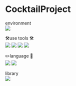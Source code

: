 ﻿# CocktailProject
 
 environment    
<img src="https://img.shields.io/badge/Eclipse%20IDE-2C2255?style=flat-square&logo=Eclipse%20IDE&logoColor=white"/>

🛠️use tools 🛠️    
<img src="https://img.shields.io/badge/React-61DAFB?style=flat-square&logo=React&logoColor=black"/>
<img src="https://img.shields.io/badge/MariaDB-003545?style=flat-square&logo=MariaDB&logoColor=white"/>
<img src="https://img.shields.io/badge/GitHub-181717?style=flat-square&logo=GitHub&logoColor=white"/>
<img src="https://img.shields.io/badge/Spring%20Boot-6DB33F?style=flat-square&logo=Spring%20Boot&logoColor=white"/>

✏️language 📝   
<img src="https://img.shields.io/badge/JavaScript-F7DF1E?style=flat-square&logo=JavaScript&logoColor=white"/>
<img src="https://img.shields.io/badge/Java-007396?style=flat-square&logo=Java&logoColor=white"/>

library    
<img src="https://img.shields.io/badge/Node.js-339933?style=flat-square&logo=Node.js&logoColor=white"/>

